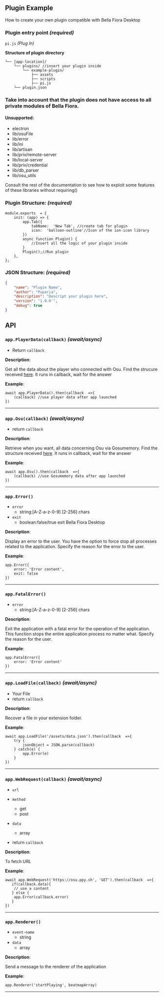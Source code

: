 ## Plugin Example
How to create your own plugin compatible with Bella Fiora Desktop

### Plugin entry point *(required)*

`pi.js` *(Plug In)*

**Structure of plugin directory**

    └── [app-location]/  
        └── plugins/ //insert your plugin inside 
            └── example-plugin/ 
                ├── assets 
                ├── scripts 
                ├── pi.js
		└── plugin.json


### Take into account that the plugin does not have access to all private modules of Bella Fiora.
#### Unsupported:
 - electron 
 - lib/osuFile 
 - lib/error 
 - lib/ini 
 - lib/artisan
 - lib/priv/remote-server
 - lib/local-server
 - lib/priv/credential
 - lib/db_parser
 - lib/osu_utils

Consult the rest of the documentation to see how to exploit some features of these libraries without requiring()


### Plugin Structure: *(required)*

````JS
module.exports  = {
	init: (app) => {
		app.Tab({
			tabName:  'New Tab', //create tab for plugin
			icon:  'balloon-outline'//Icon of the ion-icon library
		})
		async function Plugin() {
			//Insert all the logic of your plugin inside
		}
		Plugin();//Run plugin
	},
};
````

### JSON Structure: *(required)*

````JSON
{
    "name": "Plugin Name",
    "author": "Puparia",
    "description": "Descript your plugin here",
    "version": "1.0.0'",
    "debug": true
}
````
##  API

### `app.PlayerData(callback)` *(await/async)*
 - Return `callback`
 
**Description**:

Get all the data about the player who connected with Osu. Find the strucure received [here](url).
It runs in callback, wait for the answer

**Example**:
````JS
await app.PlayerData().then(callback  =>{
	(callback) //use player data after app launched
})
````
---
### `app.Osu(callback)` *(await/async)*
 - return `callback`
 
 **Description**:

Retrieve when you want, all data concerning Osu via Gosumemory.
Find the structure received [here](url).
It runs in callback, wait for the answer

**Example**:
````JS
await app.Osu().then(callback  =>{
	(callback) //use Gosumemory data after app launched
})
````
---
### `app.Error()`
 - `error`
	 - string:[A-Z-a-z-0-9] [2-256] chars
 - `exit`
	 - boolean:false/true exit Bella Fiora Desktop 

**Description**:

Display an error to the user. You have the option to force stop all processes related to the application. Specify the reason for the error to the user.

**Example**:
````JS
app.Error({
	error: 'Error content',
	exit: false 
})
````
---
### `app.FatalError()`
 - `error`
	 - string:[A-Z-a-z-0-9] [2-256] chars

**Description**:

Exit the application with a fatal error for the operation of the application. This function stops the entire application process no matter what. Specify the reason for the user.

**Example**:
````JS
app.FatalError({
	error: 'Error content'
})
````
---

### `app.LoadFile(callback)` *(await/async)*

 - Your File
 - return `callback`

**Description**:

Recover a file in your extension folder.

**Example**:

````JS
await app.LoadFile('/assets/data.json').then(callback  =>{
    try {
        jsonObject = JSON.parse(callback)
    } catch(e) {
        app.Error(e)
    }
})
````
---

### `app.WebRequest(callback)` *(await/async)*

 - `url`
 - `method`
	- get
	- post

 - `data`
	- array
 - return `callback`

**Description**:

To fetch URL

**Example**:

````JS
await app.WebRequest('https://osu.ppy.sh', 'GET').then(callback  =>{
   if(callback.data){
	// use a content
   } else {
	app.Error(callback.error)
   }
})
````
---

### `app.Renderer()`

 - `event-name`
	- string
 - `data`
	- array

**Description**:

Send a message to the renderer of the application

**Example**:

````JS
app.Renderer('startPlaying', beatmapArray)
````
---
 

